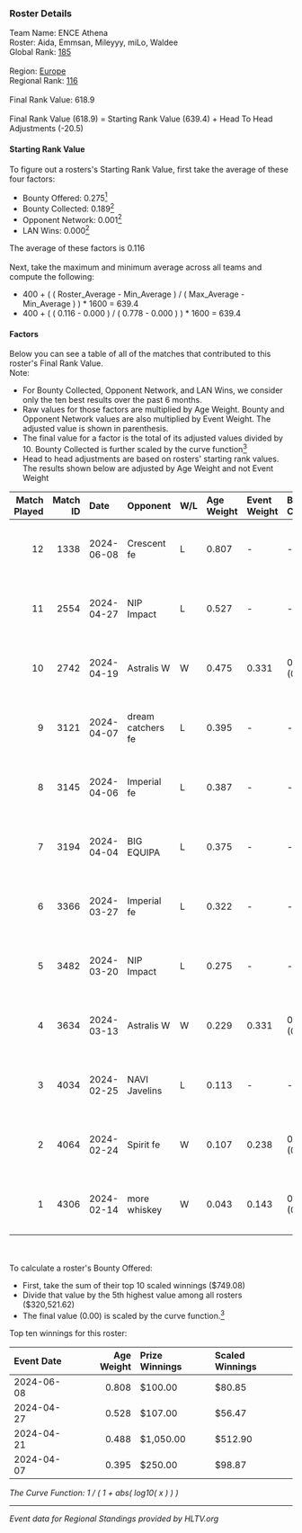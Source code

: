 ### Roster Details<br />
Team Name: ENCE Athena<br />
Roster: Aida, Emmsan, Mileyyy, miLo, Waldee<br />
Global Rank: [185](../standings_global.md)<br />
<br />
Region: [Europe]( ../standings_europe.md)<br />
Regional Rank: [116]( ../standings_europe.md)<br />
<br />
Final Rank Value:  618.9<br />
<br />
Final Rank Value (618.9) = Starting Rank Value (639.4) + Head To Head Adjustments (-20.5)<br />

#### Starting Rank Value<br />
To figure out a rosters's Starting Rank Value, first take the average of these four factors:<br />
- Bounty Offered: 0.275[<sup>1</sup>](#table2)
- Bounty Collected: 0.189[<sup>2</sup>](#table1)
- Opponent Network: 0.001[<sup>2</sup>](#table1)
- LAN Wins: 0.000[<sup>2</sup>](#table1)

The average of these factors is 0.116<br />
<br />
Next, take the maximum and minimum average across all teams and compute the following:<br />
- 400 + ( ( Roster_Average - Min_Average ) / ( Max_Average - Min_Average ) ) * 1600 = 639.4
- 400 + ( ( 0.116 - 0.000 ) / ( 0.778 - 0.000 ) ) * 1600 = 639.4


#### Factors<br />
Below you can see a table of all of the matches that contributed to this roster's Final Rank Value.<br />
Note:<br />

- For Bounty Collected, Opponent Network, and LAN Wins, we consider only the ten best results over the past 6 months.
- Raw values for those factors are multiplied by Age Weight. Bounty and Opponent Network values are also multiplied by Event Weight. The adjusted value is shown in parenthesis.
- The final value for a factor is the total of its adjusted values divided by 10. Bounty Collected is further scaled by the curve function[<sup>3</sup>](#curveFunction)
- Head to head adjustments are based on rosters' starting rank values. The results shown below are adjusted by Age Weight and not Event Weight
<span id="table1"></span><br />


| Match Played | Match ID | Date       | Opponent          | W/L | Age Weight | Event Weight | Bounty Collected | Opponent Network | LAN Wins  | H2H Adj. | Roster                              |
| -: | -: | :- | :- | :- | :- | :- | :- | :- | :- | -: | :- |
|           12 |     1338 | 2024-06-08 | Crescent fe       | L   | 0.807      | -            | -                | -                | -         |   -11.59 | Aida, Emmsan, Mileyyy, miLo, Waldee |
|           11 |     2554 | 2024-04-27 | NIP Impact        | L   | 0.527      | -            | -                | -                | -         |    -6.29 | Aida, Emmsan, miLo, Waldee, xia     |
|           10 |     2742 | 2024-04-19 | Astralis W        | W   | 0.475      | 0.331        | 0.001 (0.000)    | 0.019 (0.003)    | 0 (0.000) |     7.01 | Aida, Emmsan, miLo, Waldee, xia     |
|            9 |     3121 | 2024-04-07 | dream catchers fe | L   | 0.395      | -            | -                | -                | -         |    -4.84 | Aida, Emmsan, miLo, Waldee, xia     |
|            8 |     3145 | 2024-04-06 | Imperial fe       | L   | 0.387      | -            | -                | -                | -         |    -1.18 | Aida, Emmsan, miLo, Waldee, xia     |
|            7 |     3194 | 2024-04-04 | BIG EQUIPA        | L   | 0.375      | -            | -                | -                | -         |    -3.89 | Aida, Emmsan, miLo, Waldee, xia     |
|            6 |     3366 | 2024-03-27 | Imperial fe       | L   | 0.322      | -            | -                | -                | -         |    -1.01 | Aida, Emmsan, miLo, Waldee, xia     |
|            5 |     3482 | 2024-03-20 | NIP Impact        | L   | 0.275      | -            | -                | -                | -         |    -3.62 | Aida, Emmsan, miLo, Waldee, xia     |
|            4 |     3634 | 2024-03-13 | Astralis W        | W   | 0.229      | 0.331        | 0.002 (0.000)    | 0.060 (0.005)    | 0 (0.000) |     3.78 | Aida, Emmsan, miLo, Waldee, xia     |
|            3 |     4034 | 2024-02-25 | NAVI Javelins     | L   | 0.113      | -            | -                | -                | -         |    -0.96 | Aida, Emmsan, miLo, Waldee, xia     |
|            2 |     4064 | 2024-02-24 | Spirit fe         | W   | 0.107      | 0.238        | 0.005 (0.000)    | 0.136 (0.003)    | 0 (0.000) |     1.81 | Aida, Emmsan, miLo, Waldee, xia     |
|            1 |     4306 | 2024-02-14 | more whiskey      | W   | 0.043      | 0.143        | 0.000 (0.000)    | 0.000 (0.000)    | 0 (0.000) |     0.28 | Aida, Emmsan, miLo, Waldee, xia     |

<br />
<span id="table2"></span><br />
To calculate a roster's Bounty Offered:<br />

- First, take the sum of their top 10 scaled winnings ($749.08)
- Divide that value by the 5th highest value among all rosters ($320,521.62)
- The final value (0.00) is scaled by the curve function.[<sup>3</sup>](#curveFunction)

Top ten winnings for this roster:<br />

| Event Date | Age Weight | Prize Winnings | Scaled Winnings |
| :- | -: | :- | :- |
| 2024-06-08 |      0.808 | $100.00        | $80.85          |
| 2024-04-27 |      0.528 | $107.00        | $56.47          |
| 2024-04-21 |      0.488 | $1,050.00      | $512.90         |
| 2024-04-07 |      0.395 | $250.00        | $98.87          |


<span id="curveFunction"></span>_The Curve Function: 1 / ( 1 + abs( log10( x ) ) )_<br />

---
_Event data for Regional Standings provided by HLTV.org_<br />

